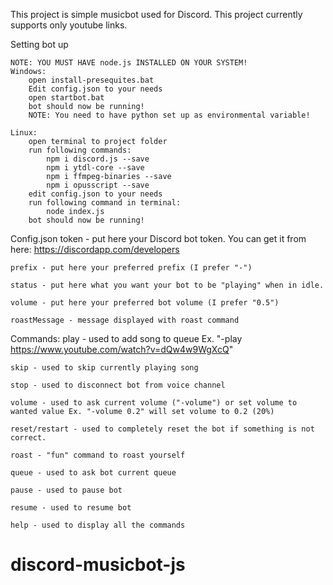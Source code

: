 This project is simple musicbot used for Discord.
This project currently supports only youtube links.

Setting bot up

    NOTE: YOU MUST HAVE node.js INSTALLED ON YOUR SYSTEM!
    Windows:
        open install-presequites.bat
        Edit config.json to your needs
        open startbot.bat
        bot should now be running!
        NOTE: You need to have python set up as environmental variable!
    
    Linux:
        open terminal to project folder
        run following commands:
            npm i discord.js --save
            npm i ytdl-core --save
            npm i ffmpeg-binaries --save
            npm i opusscript --save
        edit config.json to your needs
        run following command in terminal:
            node index.js
        bot should now be running!

Config.json
    token - put here your Discord bot token. You can get it from here: https://discordapp.com/developers

    prefix - put here your preferred prefix (I prefer "-")

    status - put here what you want your bot to be "playing" when in idle.

    volume - put here your preferred bot volume (I prefer "0.5")

    roastMessage - message displayed with roast command

Commands:
    play - used to add song to queue Ex. "-play https://www.youtube.com/watch?v=dQw4w9WgXcQ"

    skip - used to skip currently playing song

    stop - used to disconnect bot from voice channel

    volume - used to ask current volume ("-volume") or set volume to wanted value Ex. "-volume 0.2" will set volume to 0.2 (20%)

    reset/restart - used to completely reset the bot if something is not correct.

    roast - "fun" command to roast yourself

    queue - used to ask bot current queue

    pause - used to pause bot

    resume - used to resume bot

    help - used to display all the commands

# discord-musicbot-js
